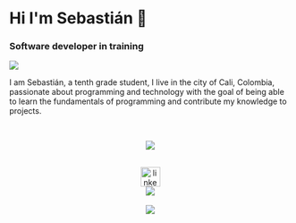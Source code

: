 # Hi I'm Sebastián 👋
### Software developer in training
![](https://komarev.com/ghpvc/?username=ALEMN2481&color=blue) 

I am Sebastián, a tenth grade student, I live in the city of Cali, Colombia, passionate about programming and technology with the goal of being able to learn the fundamentals of programming and contribute my knowledge to projects.
<br> 

<br>
<p align="center"> 
  <a href="https://skillicons.dev">
    <img src="https://skillicons.dev/icons?i=js,python,html,css,arduino,discord" /> 
  </a> 
</p > 
 <div align="center">
  <!--
  <img src="https://github-readme-stats.vercel.app/api?username=luisdavid0202&show_icons=true&theme=transparent&hide=contribs"/>
  -->
  <br>
  <a href="https://www.linkedin.com/in/luis-david-lopez-zapata-7377a0153/" target="_blank">
    <img src="https://img.shields.io/static/v1?message=LinkedIn&logo=linkedin&label=&color=0077B5&logoColor=white&labelColor=&style=for-the-badge" height="35" alt="linkedin logo"/>
  </a>
</div>
<div align="center"> 
  <img src="https://github-readme-stats.vercel.app/api/top-langs/?username=ALEMN2481&layout=compact&theme=transparent"/> 
</div> 
<br>
<div align="center"> 
  <img src="https://github-readme-stats.vercel.app/api?username=ALEMN2481&show_icons=true&theme=transparent&hide=contribs"/> 


<!--
**ALEMN2481/ALEMN2481** is a ✨ _special_ ✨ repository because its `README.md` (this file) appears on your GitHub profile.

Here are some ideas to get you started:

- 🔭 I’m currently working on ...
- 🌱 I’m currently learning ...
- 👯 I’m looking to collaborate on ...
- 🤔 I’m looking for help with ...
- 💬 Ask me about ...
- 📫 How to reach me: ...
- 😄 Pronouns: ...
- ⚡ Fun fact: ...
-->
